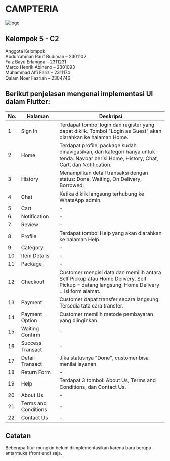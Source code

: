# CAMPTERIA
![logo](https://github.com/user-attachments/assets/e5173265-ee6b-4953-99ac-17213d3e8427)


## Kelompok 5 - C2

Anggota Kelompok:  
Abdurrahman Rauf Budiman – 2301102  
Faiz Bayu Erlangga – 2311231  
Marco Henrik Abineno – 2301093  
Muhammad Alfi Fariz – 2311174  
Qalam Noer Fazrian – 2304746  

## Berikut penjelasan mengenai implementasi UI dalam Flutter:

| No. | Halaman           | Deskripsi                                                                                                                                         |
|-----|-------------------|---------------------------------------------------------------------------------------------------------------------------------------------------|
| 1   | Sign In           | Terdapat tombol login dan register yang dapat diklik. Tombol "Login as Guest" akan diarahkan ke halaman Home.                                    |
| 2   | Home              | Terdapat profile, package sudah dinavigasikan, dan kategori hanya untuk tenda. Navbar berisi Home, History, Chat, Cart, dan Notification.        |
| 3   | History           | Menampilkan detail transaksi dengan status: Done, Waiting, On Delivery, Borrowed.                                                                |
| 4   | Chat              | Ketika diklik langsung terhubung ke WhatsApp admin.                                                                                              |
| 5   | Cart              | -                                                                                                                                                 |
| 6   | Notification      | -                                                                                                                                                 |
| 7   | Review            | -                                                                                                                                                 |
| 8   | Profile           | Terdapat tombol Help yang akan diarahkan ke halaman Help.                                                                                         |
| 9   | Category          | -                                                                                                                                                 |
| 10  | Item Details      | -                                                                                                                                                 |
| 11  | Package           | -                                                                                                                                                 |
| 12  | Checkout          | Customer mengisi data dan memilih antara Self Pickup atau Home Delivery. Self Pickup = datang langsung, Home Delivery = isi form alamat.         |
| 13  | Payment           | Customer dapat transfer secara langsung. Tersedia tata cara transfer.                                                                             |
| 14  | Payment Option    | Customer memilih metode pembayaran yang diinginkan.                                                                                               |
| 15  | Waiting Confirm   | -                                                                                                                                                 |
| 16  | Success Transact  | -                                                                                                                                                 |
| 17  | Detail Transact   | Jika statusnya "Done", customer bisa menilai layanan.                                                                                             |
| 18  | Return Form       | -                                                                                                                                                 |
| 19  | Help              | Terdapat 3 tombol: About Us, Terms and Conditions, dan Contact Us.                                                                                |
| 20  | About Us          | -                                                                                                                                                 |
| 21  | Terms and Conditions | -                                                                                                                                             |
| 22  | Contact Us        | -                                                                                                                                                 |

## Catatan
Beberapa fitur mungkin belum diimplementasikan karena baru berupa antarmuka (front end) saja.
